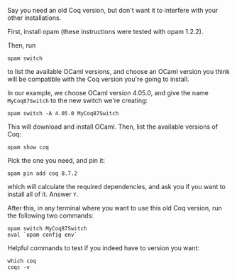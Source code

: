 Say you need an old Coq version, but don't want it to interfere with your other installations.

First, install opam (these instructions were tested with opam 1.2.2).

Then, run

```
opam switch
```

to list the available OCaml versions, and choose an OCaml version you think will be compatible with the Coq version you're going to install.

In our example, we choose OCaml version 4.05.0, and give the name `MyCoq87Switch` to the new switch we're creating:

```
opam switch -A 4.05.0 MyCoq87Switch
```

This will download and install OCaml. Then, list the available versions of Coq:

```
opam show coq
```

Pick the one you need, and pin it:

```
opam pin add coq 8.7.2
```

which will calculate the required dependencies, and ask you if you want to install all of it. Answer `Y`.

After this, in any terminal where you want to use this old Coq version, run the following two commands:

```
opam switch MyCoq87Switch
eval `opam config env`
```

Helpful commands to test if you indeed have to version you want:

```
which coq
coqc -v
```
